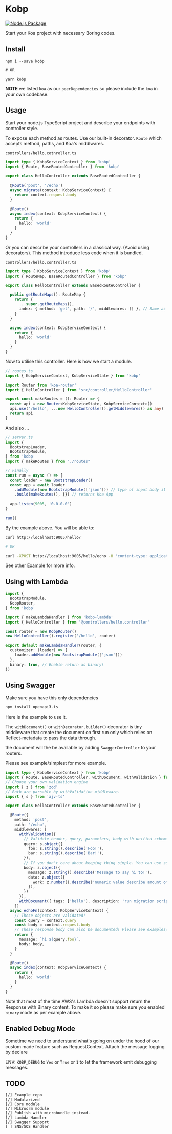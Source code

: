 # Kobp

[![Node.js Package](https://github.com/peatiscoding/kobp/actions/workflows/main.yml/badge.svg)](https://github.com/peatiscoding/kobp/actions/workflows/main.yml)

Start your Koa project with necessary Boring codes.

## Install

```
npm i --save kobp

# OR

yarn kobp
```

**NOTE** we listed `koa` as our `peerDependencies` so please include the `koa` in your own codebase.

## Usage

Start your node.js TypeScript project and describe your endpoints with controller style.

To expose each method as routes. Use our built-in decorator. `Route` which accepts method, paths, and Koa's middlwares.

`controllers/hello.cotnroller.ts`

```ts
import type { KobpServiceContext } from 'kobp'
import { Route, BaseRoutedController } from 'kobp'

export class HelloController extends BaseRoutedController {

  @Route('post', '/echo')
  async migrate(context: KobpServiceContext) {
    return context.request.body
  }

  @Route()
  async index(context: KobpServiceContext) {
    return {
      hello: 'world'
    }
  }
}
```

Or you can describe your controllers in a classical way. (Avoid using decorators). This method introduce less code when it is bundled.

`controllers/hello.controller.ts`

```ts
import type { KobpServiceContext } from 'kobp'
import { RouteMap, BaseRoutedController } from 'kobp'

export class HelloController extends BasedRouteController {

  public getRouteMaps(): RouteMap {
    return {
      ...super.getRouteMaps(),
      index: { method: 'get', path: '/', middlewares: [] }, // Same as our decorator above.
    }
  }

  async index(context: KobpServiceContext) {
    return {
      hello: 'world'
    }
  }
}
```

Now to utilise this controller. Here is how we start a module.

```ts
// routes.ts
import { KobpServiceContext, KobpServiceState } from 'kobp'

import Router from 'koa-router'
import { HelloController } from 'src/controller/HelloController'

export const makeRoutes = (): Router => {
  const api = new Router<KobpServiceState, KobpServiceContext>()
  api.use('/hello', ...new HelloController().getMiddlewares() as any)
  return api
}
```

And also ...

```ts
// server.ts
import {
  BootstrapLoader,
  BootstrapModule,
} from 'kobp'
import { makeRoutes } from "./routes"

// Finally
const run = async () => {
  const loader = new BootstrapLoader()
  const app = await loader
    .addModule(new BootstrapModule(['json'])) // type of input body it should support.
    .build(makeRoutes(), {}) // returns Koa App
  
  app.listen(9005, '0.0.0.0')
}

run()
```

By the example above. You will be able to:

```bash
curl http://localhost:9005/hello/

# OR

curl -XPOST http://localhost:9005/hello/echo -H 'content-type: application/json' -d '{"some":"key","json":"value"}'
```

See other [Example](./examples/) for more info.

## Using with Lambda

```ts
import {
  BootstrapModule,
  KobpRouter,
} from 'kobp'

import { makeLambdaHandler } from 'kobp-lambda'
import { HelloController } from '@controllers/hello.controller'

const router = new KobpRouter()
new HelloController().register('/hello', router)

export default makeLambdaHandler(router, {
  customizer: (loader) => {
    loader.addModule(new BootstrapModule(['json']))
  },
  binary: true, // Enable return as binary!
})
```

## Using Swagger

Make sure you have this only dependencies

```bash
npm install openapi3-ts
```

Here is the example to use it.

The `withDocument()` or `withDecorator.builder()` decorator is tiny middleware that create the document on first run only which relies on Reflect-metadata to pass the data through.

the document will the be available by adding `SwaggerController` to your routers.

Please see example/simplest for more example.

```ts
import type { KobpServiceContext } from 'kobp'
import { Route, BaseRoutedController, withDocument, withValidation } from 'kobp'
// Choose your own validation engine 
import { z } from 'zod'
// Both are parsable by withValidation middleware. 
import { s } from 'ajv-ts'

export class HelloController extends BaseRoutedController {

  @Route({
    method: 'post',
    path: '/echo',
    middlewares: [
      withValidation({
        // Validate header, query, parameters, body with unified schema validation
        query: s.object({
          foo: s.string().describe('Foo!'),
          bar: s.string().describe('Bar!'),
        }),
        // If you don't care about keeping thing simple. You can use zod here, ajv-ts on other object!
        body: z.object({
          message: z.string().describe('Message to say hi to!'),
          data: z.object({
            work: z.number().describe('numeric value describe amount of work you need for this say hi!')
          }),
        })
      }),
      withDocument({ tags: ['hello'], description: 'run migration script' }),
    ])
  async echoFn(context: KobpServiceContext) {
    // These objects are validated!
    const query = context.query
    const body = context.request.body
    // These response body can also be documented! Please see examples/simplest for more info!
    return {
      message: `hi ${query.foo}`,
      body: body,
    }
  }

  @Route()
  async index(context: KobpServiceContext) {
    return {
      hello: 'world'
    }
  }
}
```

Note that most of the time AWS's Lambda doesn't support return the Response with Binary content. To make it so please make sure you enabled `binary` mode as per example above.

## Enabled Debug Mode

Sometime we need to understand what's going on under the hood of our custom made feature such as RequestContext. Attach the message logging by declare

ENV: `KOBP_DEBUG` to `Yes` or `True` or `1` to let the framework emit debugging messages.

## TODO

```
[/] Example repo
[/] Modularized
[/] Core module
[/] Mikroorm module
[/] Publish with microbundle instead.
[/] Lambda Handler
[/] Swagger Support
[ ] SNS/SQS Handler
```
